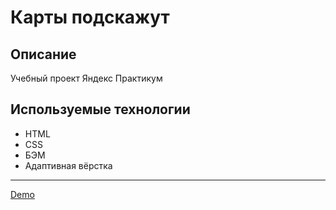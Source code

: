 # Карты подскажут

## Описание

Учебный проект Яндекс Практикум

## Используемые технологии

- HTML
- CSS
- БЭМ
- Адаптивная вёрстка

---

[Demo](https://karty-podskazhut.nothingisreal.ru/)
